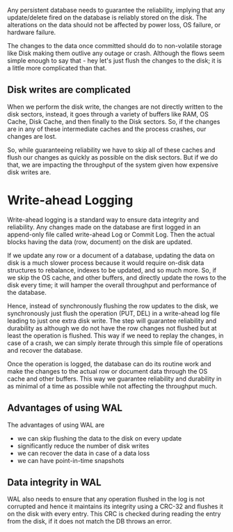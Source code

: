 Any persistent database needs to guarantee the reliability, implying that any update/delete fired on the database is reliably stored on the disk. The alterations on the data should not be affected by power loss, OS failure, or hardware failure.

The changes to the data once committed should do to non-volatile storage like Disk making them outlive any outage or crash. Although the flows seem simple enough to say that - hey let's just flush the changes to the disk; it is a little more complicated than that.

## Disk writes are complicated

When we perform the disk write, the changes are not directly written to the disk sectors, instead, it goes through a variety of buffers like RAM, OS Cache, Disk Cache, and then finally to the Disk sectors. So, if the changes are in any of these intermediate caches and the process crashes, our changes are lost.

So, while guaranteeing reliability we have to skip all of these caches and flush our changes as quickly as possible on the disk sectors. But if we do that, we are impacting the throughput of the system given how expensive disk writes are.

# Write-ahead Logging

Write-ahead logging is a standard way to ensure data integrity and reliability. Any changes made on the database are first logged in an append-only file called write-ahead Log or Commit Log. Then the actual blocks having the data (row, document) on the disk are updated.

If we update any row or a document of a database, updating the data on disk is a much slower process because it would require on-disk data structures to rebalance, indexes to be updated, and so much more. So, if we skip the OS cache, and other buffers, and directly update the rows to the disk every time; it will hamper the overall throughput and performance of the database.

Hence, instead of synchronously flushing the row updates to the disk, we synchronously just flush the operation (PUT, DEL) in a write-ahead log file leading to just one extra disk write. The step will guarantee reliability and durability as although we do not have the row changes not flushed but at least the operation is flushed. This way if we need to replay the changes, in case of a crash, we can simply iterate through this simple file of operations and recover the database.

Once the operation is logged, the database can do its routine work and make the changes to the actual row or document data through the OS cache and other buffers. This way we guarantee reliability and durability in as minimal of a time as possible while not affecting the throughput much.

## Advantages of using WAL

The advantages of using WAL are

 - we can skip flushing the data to the disk on every update
 - significantly reduce the number of disk writes
 - we can recover the data in case of a data loss
 - we can have point-in-time snapshots

## Data integrity in WAL

WAL also needs to ensure that any operation flushed in the log is not corrupted and hence it maintains its integrity using a CRC-32 and flushes it on the disk with every entry. This CRC is checked during reading the entry from the disk, if it does not match the DB throws an error.